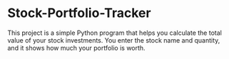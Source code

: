 # Stock-Portfolio-Tracker
This project is a simple Python program that helps you calculate the total value of your stock investments. You enter the stock name and quantity, and it shows how much your portfolio is worth.
